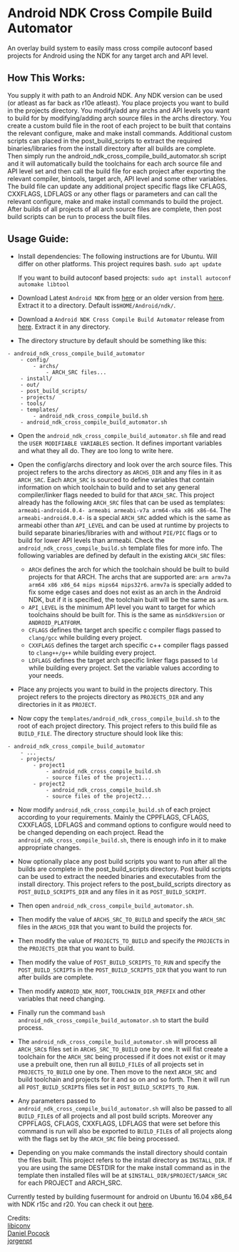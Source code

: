 # Android NDK Cross Compile Build Automator

An overlay build system to easily mass cross compile autoconf based projects for Android using the NDK for any target arch and API level. 



## How This Works:

You supply it with path to an Android NDK. Any NDK version can be used (or atleast as far back as r10e atleast). You place projects you want to build in the projects directory. You modify/add any archs and API levels you want to build for by modifying/adding arch source files in the archs directory. You create a custom build file in the root of each project to be built that contains the relevant configure, make and make install commands. Additional custom scripts can placed in the post_build_scripts to extract the required binaries/libraries from the install directory after all builds are complete.
Then simply run the android_ndk_cross_compile_build_automator.sh script and it will automatically build the toolchains for each arch source file and API level set and then call the build file for each project after exporting the relevant compiler, bintools, target arch, API level and some other variables. The build file can update any additional project specific flags like CFLAGS, CXXFLAGS, LDFLAGS or any other flags or parameters and can call the relevant configure, make and make install commands to build the project. After builds of all projects of all arch source files are complete, then post build scripts can be run to process the built files.


## Usage Guide:

- Install dependencies:
	The following instructions are for Ubuntu. Will differ on other platforms. This project requires bash.
	`sudo apt update`
	
	If you want to build autoconf based projects:
	`sudo apt install autoconf automake libtool`
	

- Download Latest `Android NDK` from [here](https://developer.android.com/ndk/downloads) or an older version from [here](https://developer.android.com/ndk/downloads/older_releases). Extract it to a directory. Default is`$HOME/Android/ndk/`.
- Download a `Android NDK Cross Compile Build Automator` release from [here](). Extract it in any directory.
- The directory structure by default should be something like this:
```
- android_ndk_cross_compile_build_automator
	- config/
		- archs/
			- ARCH_SRC files...
	- install/
	- out/
	- post_build_scripts/
	- projects/
	- tools/
	- templates/
		- android_ndk_cross_compile_build.sh
	- android_ndk_cross_compile_build_automator.sh
```

- Open the `android_ndk_cross_compile_build_automator.sh` file and read the `USER MODIFIABLE VARIABLES` section. It defines important variables and what they all do. They are too long to write here.


- Open the config/archs directory and look over the arch source files. This project refers to the archs directory as `ARCHS_DIR` and any files in it as `ARCH_SRC`. Each `ARCH_SRC` is sourced to define variables that contain information on which toolchain to build and to set any general compiler/linker flags needed to build for that `ARCH_SRC`. This project already has the following `ARCH_SRC` files that can be used as templates: `armeabi-android4.0.4- armeabi armeabi-v7a arm64-v8a x86 x86-64`. The `armeabi-android4.0.4-` is a special `ARCH_SRC` added which is the same as armeabi other than `API_LEVEL` and can be used at runtime by projects to build separate binaries/libraries with and without `PIE/PIC` flags or to build for lower API levels than armeabi. Check the `android_ndk_cross_compile_build.sh` template files for more info. 
The following variables are defined by default in the existing `ARCH_SRC` files:
	- `ARCH` defines the arch for which the toolchain should be built to build projects for that ARCH. The archs that are supported are: `arm armv7a arm64 x86 x86_64 mips mips64 mips32r6`. `armv7a` is specially added to fix some edge cases and does not exist as an arch in the Android NDK, but if it is specified, the toolchain built will be the same as `arm`.
	- `API_LEVEL` is the minimum API level you want to target for which toolchains should be built for. This is the same as `minSdkVersion` or `ANDROID_PLATFORM`.
	- `CFLAGS` defines the target arch specific c compiler flags passed to `clang/gcc` while building every project.
	- `CXXFLAGS` defines the target arch specific c++ compiler flags passed to `clang++/g++` while building every project.
	- `LDFLAGS` defines the target arch specific linker flags passed to `ld` while building every project.
Set the variable values according to your needs.


- Place any projects you want to build in the projects directory. This project refers to the projects directory as `PROJECTS_DIR` and any directories in it as `PROJECT`.


- Now copy the `templates/android_ndk_cross_compile_build.sh` to the root of each project directory. This project refers to this build file as `BUILD_FILE`. The directory structure should look like this:
```
- android_ndk_cross_compile_build_automator
	- ...
	- projects/
		- project1
			- android_ndk_cross_compile_build.sh
			- source files of the project1...
		- project2
			- android_ndk_cross_compile_build.sh
			- source files of the project2...
```


- Now modify `android_ndk_cross_compile_build.sh` of each project according to your requirements. Mainly the CPPFLAGS, CFLAGS, CXXFLAGS, LDFLAGS and command options to configure would need to be changed depending on each project. Read the `android_ndk_cross_compile_build.sh`, there is enough info in it to make appropriate changes.


- Now optionally place any post build scripts you want to run after all the builds are complete in the post_build_scripts directory. Post build scripts can be used to extract the needed binaries and executables from the install directory. This project refers to the post_build_scripts directory as `POST_BUILD_SCRIPTS_DIR` and any files in it as `POST_BUILD_SCRIPT`.


- Then open `android_ndk_cross_compile_build_automator.sh`.


- Then modify the value of `ARCHS_SRC_TO_BUILD` and specify the `ARCH_SRC` files in the `ARCHS_DIR` that you want to build the projects for.


- Then modify the value of `PROJECTS_TO_BUILD` and specify the `PROJECT`s in the `PROJECTS_DIR` that you want to build.


- Then modify the value of `POST_BUILD_SCRIPTS_TO_RUN` and specify the `POST_BUILD_SCRIPT`s in the `POST_BUILD_SCRIPTS_DIR` that you want to run after builds are complete.


- Then modify `ANDROID_NDK_ROOT`, `TOOLCHAIN_DIR_PREFIX` and other variables that need changing.


- Finally run the command `bash android_ndk_cross_compile_build_automator.sh` to start the build process.


- The `android_ndk_cross_compile_build_automator.sh` will process all `ARCH_SRC`s files set in `ARCHS_SRC_TO_BUILD` one by one. It will fist create a toolchain for the `ARCH_SRC` being processed if it does not exist or it may use a prebuilt one, then run all `BUILD_FILE`s of all projects set in `PROJECTS_TO_BUILD` one by one. Then move to the next `ARCH_SRC` and build toolchain and projects for it and so on and so forth. Then it will run all `POST_BUILD_SCRIPT`s files set in `POST_BUILD_SCRIPTS_TO_RUN`.


- Any parameters passed to `android_ndk_cross_compile_build_automator.sh` will also be passed to all `BUILD_FILE`s of all projects and all post build scripts. Moreover any CPPFLAGS, CFLAGS, CXXFLAGS, LDFLAGS that were set before this command is run will also be exported to `BUILD_FILE`s of all projects along with the flags set by the `ARCH_SRC` file being processed.


- Depending on you make commands the install directory should contain the files built. This project refers to the install directory as `INSTALL_DIR`. If you are using the same DESTDIR for the make install command as in the template then installed files will be at `$INSTALL_DIR/$PROJECT/$ARCH_SRC` for each PROJECT and ARCH_SRC.


Currently tested by building fusermount for android on Ubuntu 16.04 x86_64 with NDK r15c and r20. You can check it out [here](https://github.com/agnostic-apollo/fuse).

Credits:  
[libiconv](https://github.com/palmerc/libiconv)  
[Daniel Pocock](https://danielpocock.com/building-existing-autotools-c-projects-on-android)  
[jorgenpt](https://gist.github.com/jorgenpt/1961404)  

